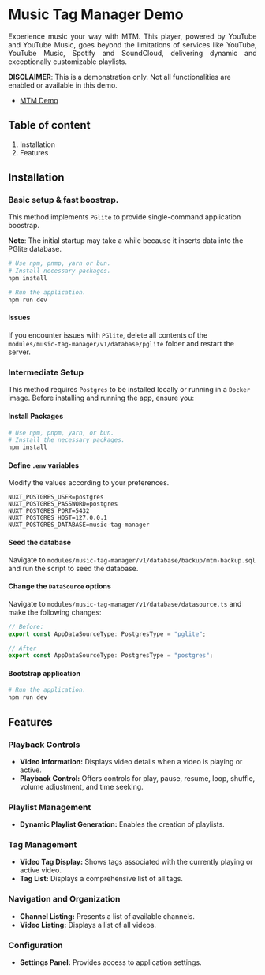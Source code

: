 # Music Tag Manager Demo

<p style="text-align: justify;">Experience music your way with MTM. This player, powered by YouTube and YouTube Music, goes beyond the limitations of services like YouTube, YouTube Music, Spotify and SoundCloud, delivering dynamic and exceptionally customizable playlists.
</p>

**DISCLAIMER**: This is a demonstration only. Not all functionalities are enabled or available in this demo.

- [MTM Demo](https://portfolio.tvhq.dev/music-tag-manager-demo)

## Table of content

1. Installation
2. Features

## Installation

### Basic setup & fast boostrap.

This method implements `PGlite` to provide single-command application boostrap.

**Note**: The initial startup may take a while because it inserts data into the PGlite database.

```bash
# Use npm, pnmp, yarn or bun.
# Install necessary packages.
npm install

# Run the application.
npm run dev
```

#### Issues

If you encounter issues with `PGlite`, delete all contents of the `modules/music-tag-manager/v1/database/pglite` folder and restart the server.

### Intermediate Setup

This method requires `Postgres` to be installed locally or running in a `Docker` image. Before installing and running the app, ensure you:

#### Install Packages

```bash
# Use npm, pnpm, yarn, or bun.
# Install the necessary packages.
npm install
```

#### Define `.env` variables

Modify the values according to your preferences.

```
NUXT_POSTGRES_USER=postgres
NUXT_POSTGRES_PASSWORD=postgres
NUXT_POSTGRES_PORT=5432
NUXT_POSTGRES_HOST=127.0.0.1
NUXT_POSTGRES_DATABASE=music-tag-manager
```

#### Seed the database

Navigate to `modules/music-tag-manager/v1/database/backup/mtm-backup.sql` and run the script to seed the database.

#### Change the `DataSource` options

Navigate to `modules/music-tag-manager/v1/database/datasource.ts` and make the following changes:

```ts
// Before:
export const AppDataSourceType: PostgresType = "pglite";

// After
export const AppDataSourceType: PostgresType = "postgres";
```

#### Bootstrap application

```bash
# Run the application.
npm run dev
```

## Features

### Playback Controls

- **Video Information:** Displays video details when a video is playing or active.
- **Playback Control:** Offers controls for play, pause, resume, loop, shuffle, volume adjustment, and time seeking.

### Playlist Management

- **Dynamic Playlist Generation:** Enables the creation of playlists.

### Tag Management

- **Video Tag Display:** Shows tags associated with the currently playing or active video.
- **Tag List:** Displays a comprehensive list of all tags.

### Navigation and Organization

- **Channel Listing:** Presents a list of available channels.
- **Video Listing:** Displays a list of all videos.

### Configuration

- **Settings Panel:** Provides access to application settings.
